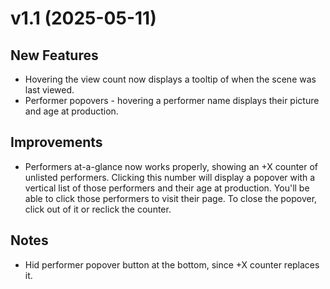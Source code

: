# v1.1 (2025-05-11)

## New Features

* Hovering the view count now displays a tooltip of when the scene was last viewed.
* Performer popovers - hovering a performer name displays their picture and age at production.

## Improvements

* Performers at-a-glance now works properly, showing an +X counter of unlisted performers. Clicking this number will display a popover with a vertical list of those performers and their age at production. You'll be able to click those performers to visit their page. To close the popover, click out of it or reclick the counter.

## Notes

* Hid performer popover button at the bottom, since +X counter replaces it.